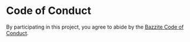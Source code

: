 # Code of Conduct

By participating in this project, you agree to abide by the
[Bazzite Code of Conduct][tb-coc].

[tb-coc]: https://www.bazzite.com/open-source/code-of-conduct/
